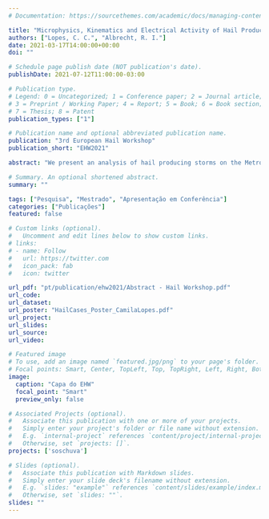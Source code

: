 ```yaml
---
# Documentation: https://sourcethemes.com/academic/docs/managing-content/

title: "Microphysics, Kinematics and Electrical Activity of Hail Producing Storms during SOS-CHUVA Project"
authors: ["Lopes, C. C.", "Albrecht, R. I."]
date: 2021-03-17T14:00:00+00:00
doi: ""

# Schedule page publish date (NOT publication's date).
publishDate: 2021-07-12T11:00:00-03:00

# Publication type.
# Legend: 0 = Uncategorized; 1 = Conference paper; 2 = Journal article;
# 3 = Preprint / Working Paper; 4 = Report; 5 = Book; 6 = Book section;
# 7 = Thesis; 8 = Patent
publication_types: ["1"]

# Publication name and optional abbreviated publication name.
publication: "3rd European Hail Workshop"
publication_short: "EHW2021"

abstract: "We present an analysis of hail producing storms on the Metropolitan Region of Campinas to identify key factors for hailfall occurrence. For the first time, a hail detection network installed in the region allowed the identification and determination of thunderstorm intensity in the 2016-2017 period. The life cycle, microphysical structure and kinematics of specific cases were studied using three meteorological radars installed in São Paulo state and a lightning detection network, with tools such as tracking of convective systems, hydrometeor identification and Multi-Doppler 3D wind retrieval. The analyzed cases had low hailfall intensity when compared with scales applied in Europe, with 22.4 mm maximum hail diameter. The 2017-03-14 case presented the longest lifetime (6.2 h), hailfall in two locations (11.8 mm maximum hail diameter) and the most intense lightning activity (107 (31) flashes/min IC (CG) maximum rate), while the 2017-11-15 case, with a shorter lifetime (2.2 h), presented low electrical activity (46 (20) flashes IC (CG) total) with the most intense hailfall (22.4 mm maximum hail diameter). All hailfall cases of the specific cases mentioned earlier are associated with a extensive hail column identified by the polarimetric radar and up to 30 m/s updrafts before the events; the bigger hail in the 2017-11-15 case possibly had the contribution of liquid precipitation (associated with larger downdrafts) which prevents hail size decrease as well as contributes to its growth below the cloud base. Some key factors found in both cases were the increase in electrical activity before or after hailfall, the presence of hail in a extensive layer within cloud and the updrafts within mixed phase layer contributing to hail formation and growth."

# Summary. An optional shortened abstract.
summary: ""

tags: ["Pesquisa", "Mestrado", "Apresentação em Conferência"]
categories: ["Publicações"]
featured: false

# Custom links (optional).
#   Uncomment and edit lines below to show custom links.
# links:
# - name: Follow
#   url: https://twitter.com
#   icon_pack: fab
#   icon: twitter

url_pdf: "pt/publication/ehw2021/Abstract - Hail Workshop.pdf"
url_code:
url_dataset:
url_poster: "HailCases_Poster_CamilaLopes.pdf"
url_project:
url_slides:
url_source:
url_video:

# Featured image
# To use, add an image named `featured.jpg/png` to your page's folder. 
# Focal points: Smart, Center, TopLeft, Top, TopRight, Left, Right, BottomLeft, Bottom, BottomRight.
image:
  caption: "Capa do EHW"
  focal_point: "Smart"
  preview_only: false

# Associated Projects (optional).
#   Associate this publication with one or more of your projects.
#   Simply enter your project's folder or file name without extension.
#   E.g. `internal-project` references `content/project/internal-project/index.md`.
#   Otherwise, set `projects: []`.
projects: ['soschuva']

# Slides (optional).
#   Associate this publication with Markdown slides.
#   Simply enter your slide deck's filename without extension.
#   E.g. `slides: "example"` references `content/slides/example/index.md`.
#   Otherwise, set `slides: ""`.
slides: ""
---
```


